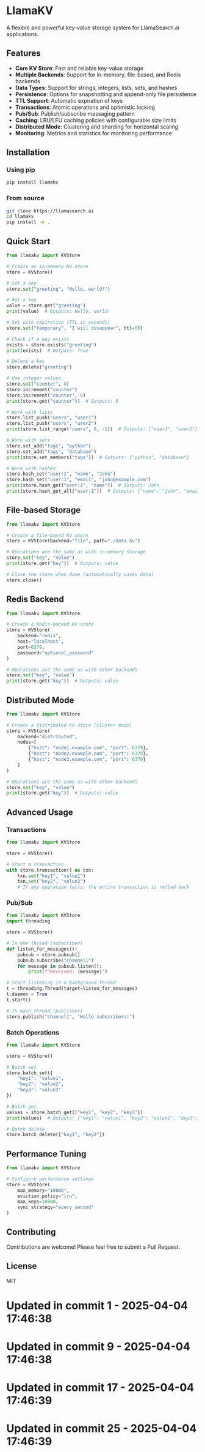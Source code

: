 # LlamaKV

A flexible and powerful key-value storage system for LlamaSearch.ai applications.

## Features

- **Core KV Store**: Fast and reliable key-value storage
- **Multiple Backends**: Support for in-memory, file-based, and Redis backends
- **Data Types**: Support for strings, integers, lists, sets, and hashes
- **Persistence**: Options for snapshotting and append-only file persistence
- **TTL Support**: Automatic expiration of keys
- **Transactions**: Atomic operations and optimistic locking
- **Pub/Sub**: Publish/subscribe messaging pattern
- **Caching**: LRU/LFU caching policies with configurable size limits
- **Distributed Mode**: Clustering and sharding for horizontal scaling
- **Monitoring**: Metrics and statistics for monitoring performance

## Installation

### Using pip

```bash
pip install llamakv
```

### From source

```bash
git clone https://llamasearch.ai
cd llamakv
pip install -e .
```

## Quick Start

```python
from llamakv import KVStore

# Create an in-memory KV store
store = KVStore()

# Set a key
store.set("greeting", "Hello, world!")

# Get a key
value = store.get("greeting")
print(value)  # Outputs: Hello, world!

# Set with expiration (TTL in seconds)
store.set("temporary", "I will disappear", ttl=60)

# Check if a key exists
exists = store.exists("greeting")
print(exists)  # Outputs: True

# Delete a key
store.delete("greeting")

# Use integer values
store.set("counter", 0)
store.increment("counter")
store.increment("counter", 5)
print(store.get("counter"))  # Outputs: 6

# Work with lists
store.list_push("users", "user1")
store.list_push("users", "user2")
print(store.list_range("users", 0, -1))  # Outputs: ["user1", "user2"]

# Work with sets
store.set_add("tags", "python")
store.set_add("tags", "database")
print(store.set_members("tags"))  # Outputs: {"python", "database"}

# Work with hashes
store.hash_set("user:1", "name", "John")
store.hash_set("user:1", "email", "john@example.com")
print(store.hash_get("user:1", "name"))  # Outputs: John
print(store.hash_get_all("user:1"))  # Outputs: {"name": "John", "email": "john@example.com"}
```

## File-based Storage

```python
from llamakv import KVStore

# Create a file-based KV store
store = KVStore(backend="file", path="./data.kv")

# Operations are the same as with in-memory storage
store.set("key", "value")
print(store.get("key"))  # Outputs: value

# Close the store when done (automatically saves data)
store.close()
```

## Redis Backend

```python
from llamakv import KVStore

# Create a Redis-backed KV store
store = KVStore(
    backend="redis",
    host="localhost",
    port=6379,
    password="optional_password"
)

# Operations are the same as with other backends
store.set("key", "value")
print(store.get("key"))  # Outputs: value
```

## Distributed Mode

```python
from llamakv import KVStore

# Create a distributed KV store (cluster mode)
store = KVStore(
    backend="distributed",
    nodes=[
        {"host": "node1.example.com", "port": 6379},
        {"host": "node2.example.com", "port": 6379},
        {"host": "node3.example.com", "port": 6379}
    ]
)

# Operations are the same as with other backends
store.set("key", "value")
print(store.get("key"))  # Outputs: value
```

## Advanced Usage

### Transactions

```python
from llamakv import KVStore

store = KVStore()

# Start a transaction
with store.transaction() as txn:
    txn.set("key1", "value1")
    txn.set("key2", "value2")
    # If any operation fails, the entire transaction is rolled back
```

### Pub/Sub

```python
from llamakv import KVStore
import threading

store = KVStore()

# In one thread (subscriber)
def listen_for_messages():
    pubsub = store.pubsub()
    pubsub.subscribe("channel1")
    for message in pubsub.listen():
        print(f"Received: {message}")

# Start listening in a background thread
t = threading.Thread(target=listen_for_messages)
t.daemon = True
t.start()

# In main thread (publisher)
store.publish("channel1", "Hello subscribers!")
```

### Batch Operations

```python
from llamakv import KVStore

store = KVStore()

# Batch set
store.batch_set({
    "key1": "value1",
    "key2": "value2",
    "key3": "value3"
})

# Batch get
values = store.batch_get(["key1", "key2", "key3"])
print(values)  # Outputs: {"key1": "value1", "key2": "value2", "key3": "value3"}

# Batch delete
store.batch_delete(["key1", "key2"])
```

## Performance Tuning

```python
from llamakv import KVStore

# Configure performance settings
store = KVStore(
    max_memory="100mb",
    eviction_policy="lru",
    max_keys=10000,
    sync_strategy="every_second"
)
```

## Contributing

Contributions are welcome! Please feel free to submit a Pull Request.

## License

MIT 
# Updated in commit 1 - 2025-04-04 17:46:38

# Updated in commit 9 - 2025-04-04 17:46:38

# Updated in commit 17 - 2025-04-04 17:46:39

# Updated in commit 25 - 2025-04-04 17:46:39
